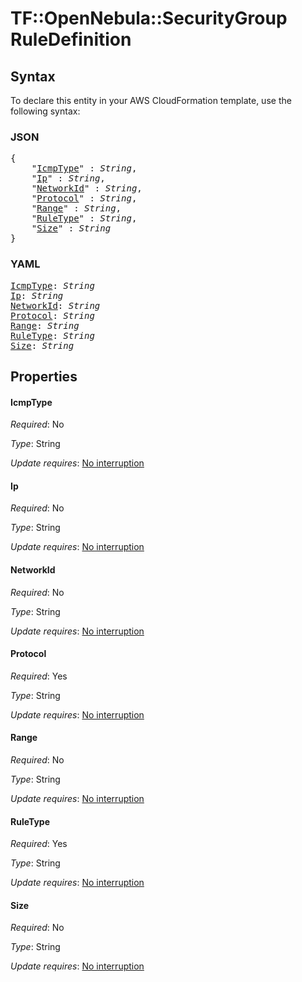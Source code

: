 # TF::OpenNebula::SecurityGroup RuleDefinition

## Syntax

To declare this entity in your AWS CloudFormation template, use the following syntax:

### JSON

<pre>
{
    "<a href="#icmptype" title="IcmpType">IcmpType</a>" : <i>String</i>,
    "<a href="#ip" title="Ip">Ip</a>" : <i>String</i>,
    "<a href="#networkid" title="NetworkId">NetworkId</a>" : <i>String</i>,
    "<a href="#protocol" title="Protocol">Protocol</a>" : <i>String</i>,
    "<a href="#range" title="Range">Range</a>" : <i>String</i>,
    "<a href="#ruletype" title="RuleType">RuleType</a>" : <i>String</i>,
    "<a href="#size" title="Size">Size</a>" : <i>String</i>
}
</pre>

### YAML

<pre>
<a href="#icmptype" title="IcmpType">IcmpType</a>: <i>String</i>
<a href="#ip" title="Ip">Ip</a>: <i>String</i>
<a href="#networkid" title="NetworkId">NetworkId</a>: <i>String</i>
<a href="#protocol" title="Protocol">Protocol</a>: <i>String</i>
<a href="#range" title="Range">Range</a>: <i>String</i>
<a href="#ruletype" title="RuleType">RuleType</a>: <i>String</i>
<a href="#size" title="Size">Size</a>: <i>String</i>
</pre>

## Properties

#### IcmpType

_Required_: No

_Type_: String

_Update requires_: [No interruption](https://docs.aws.amazon.com/AWSCloudFormation/latest/UserGuide/using-cfn-updating-stacks-update-behaviors.html#update-no-interrupt)

#### Ip

_Required_: No

_Type_: String

_Update requires_: [No interruption](https://docs.aws.amazon.com/AWSCloudFormation/latest/UserGuide/using-cfn-updating-stacks-update-behaviors.html#update-no-interrupt)

#### NetworkId

_Required_: No

_Type_: String

_Update requires_: [No interruption](https://docs.aws.amazon.com/AWSCloudFormation/latest/UserGuide/using-cfn-updating-stacks-update-behaviors.html#update-no-interrupt)

#### Protocol

_Required_: Yes

_Type_: String

_Update requires_: [No interruption](https://docs.aws.amazon.com/AWSCloudFormation/latest/UserGuide/using-cfn-updating-stacks-update-behaviors.html#update-no-interrupt)

#### Range

_Required_: No

_Type_: String

_Update requires_: [No interruption](https://docs.aws.amazon.com/AWSCloudFormation/latest/UserGuide/using-cfn-updating-stacks-update-behaviors.html#update-no-interrupt)

#### RuleType

_Required_: Yes

_Type_: String

_Update requires_: [No interruption](https://docs.aws.amazon.com/AWSCloudFormation/latest/UserGuide/using-cfn-updating-stacks-update-behaviors.html#update-no-interrupt)

#### Size

_Required_: No

_Type_: String

_Update requires_: [No interruption](https://docs.aws.amazon.com/AWSCloudFormation/latest/UserGuide/using-cfn-updating-stacks-update-behaviors.html#update-no-interrupt)

